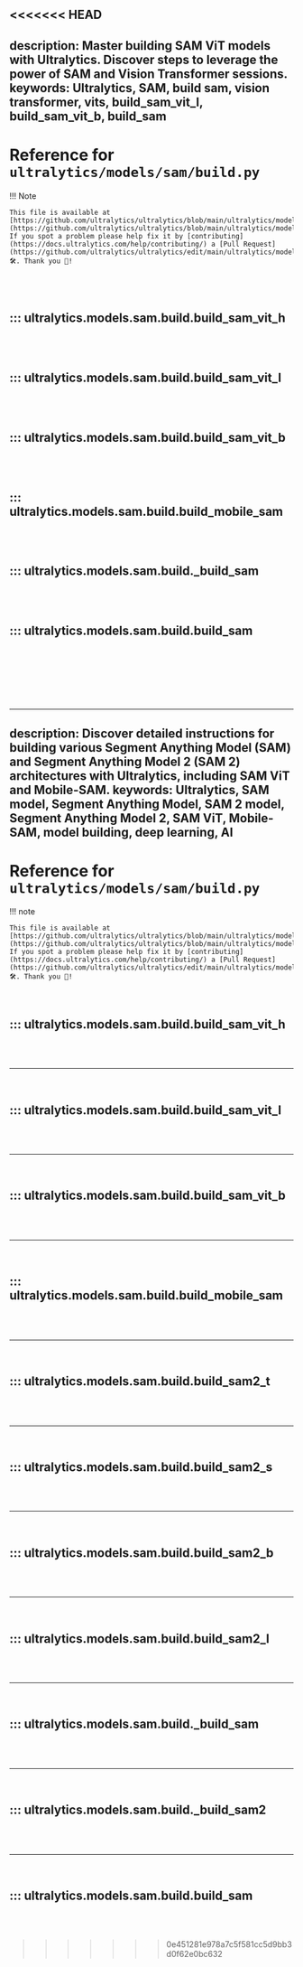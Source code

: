 <<<<<<< HEAD
---
description: Master building SAM ViT models with Ultralytics. Discover steps to leverage the power of SAM and Vision Transformer sessions.
keywords: Ultralytics, SAM, build sam, vision transformer, vits, build_sam_vit_l, build_sam_vit_b, build_sam
---

# Reference for `ultralytics/models/sam/build.py`

!!! Note

    This file is available at [https://github.com/ultralytics/ultralytics/blob/main/ultralytics/models/sam/build.py](https://github.com/ultralytics/ultralytics/blob/main/ultralytics/models/sam/build.py). If you spot a problem please help fix it by [contributing](https://docs.ultralytics.com/help/contributing/) a [Pull Request](https://github.com/ultralytics/ultralytics/edit/main/ultralytics/models/sam/build.py) 🛠️. Thank you 🙏!

<br><br>

## ::: ultralytics.models.sam.build.build_sam_vit_h

<br><br>

## ::: ultralytics.models.sam.build.build_sam_vit_l

<br><br>

## ::: ultralytics.models.sam.build.build_sam_vit_b

<br><br>

## ::: ultralytics.models.sam.build.build_mobile_sam

<br><br>

## ::: ultralytics.models.sam.build._build_sam

<br><br>

## ::: ultralytics.models.sam.build.build_sam

<br><br>
=======
---
description: Discover detailed instructions for building various Segment Anything Model (SAM) and Segment Anything Model 2 (SAM 2) architectures with Ultralytics, including SAM ViT and Mobile-SAM.
keywords: Ultralytics, SAM model, Segment Anything Model, SAM 2 model, Segment Anything Model 2,  SAM ViT, Mobile-SAM, model building, deep learning, AI
---

# Reference for `ultralytics/models/sam/build.py`

!!! note

    This file is available at [https://github.com/ultralytics/ultralytics/blob/main/ultralytics/models/sam/build.py](https://github.com/ultralytics/ultralytics/blob/main/ultralytics/models/sam/build.py). If you spot a problem please help fix it by [contributing](https://docs.ultralytics.com/help/contributing/) a [Pull Request](https://github.com/ultralytics/ultralytics/edit/main/ultralytics/models/sam/build.py) 🛠️. Thank you 🙏!

<br>

## ::: ultralytics.models.sam.build.build_sam_vit_h

<br><br><hr><br>

## ::: ultralytics.models.sam.build.build_sam_vit_l

<br><br><hr><br>

## ::: ultralytics.models.sam.build.build_sam_vit_b

<br><br><hr><br>

## ::: ultralytics.models.sam.build.build_mobile_sam

<br><br><hr><br>

## ::: ultralytics.models.sam.build.build_sam2_t

<br><br><hr><br>

## ::: ultralytics.models.sam.build.build_sam2_s

<br><br><hr><br>

## ::: ultralytics.models.sam.build.build_sam2_b

<br><br><hr><br>

## ::: ultralytics.models.sam.build.build_sam2_l

<br><br><hr><br>

## ::: ultralytics.models.sam.build._build_sam

<br><br><hr><br>

## ::: ultralytics.models.sam.build._build_sam2

<br><br><hr><br>

## ::: ultralytics.models.sam.build.build_sam

<br><br>
>>>>>>> 0e451281e978a7c5f581cc5d9bb3d0f62e0bc632
